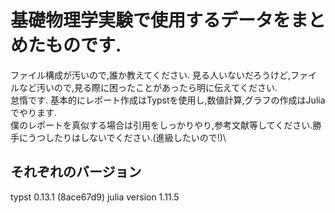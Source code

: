 # 基礎物理学実験で使用するデータをまとめたものです.
ファイル構成が汚いので,誰か教えてください.
見る人いないだろうけど,ファイルなど汚いので,見る際に困ったことがあったら明に伝えてください.\
怠惰です.
基本的にレポート作成はTypstを使用し,数値計算,グラフの作成はJuliaでやります.\
僕のレポートを真似する場合は引用をしっかりやり,参考文献等してください.勝手にうつしたりはしないでください.(進級したいので!)\

##   それぞれのバージョン
 typst 0.13.1 (8ace67d9)
 julia version 1.11.5

